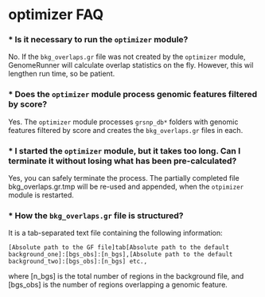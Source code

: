 

optimizer FAQ
========================================================

### * Is it necessary to run the `optimizer` module?

No. If the `bkg_overlaps.gr` file was not created by the `optimizer` module, GenomeRunner will calculate overlap statistics on the fly. However, this wil lengthen run time, so be patient.

### * Does the `optimizer` module process genomic features filtered by score?

Yes. The `optimizer` module processes `grsnp_db*` folders with genomic features filtered by score and creates the `bkg_overlaps.gr` files in each.

### * I started the `optimizer` module, but it takes too long. Can I terminate it without losing what has been pre-calculated?

Yes, you can safely terminate the process. The partially completed file bkg_overlaps.gr.tmp will be re-used and appended, when the `otpimizer` module is restarted.

### * How the `bkg_overlaps.gr` file is structured?

It is a tab-separated text file containing the following information:
```
[Absolute path to the GF file]tab[Absolute path to the default background_one]:[bgs_obs]:[n_bgs],[Absolute path to the default background_two]:[bgs_obs]:[n_bgs] etc.,
```
where [n_bgs] is the total number of regions in the background file, and [bgs_obs] is the number of regions overlapping a genomic feature.
